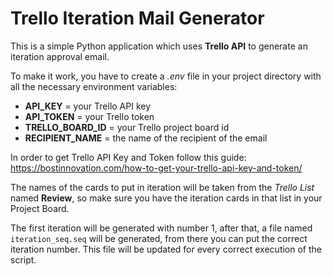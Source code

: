 # Trello Iteration Mail Generator

This is a simple Python application which uses **Trello API** to generate an iteration approval email.

To make it work, you have to create a *.env* file in your project directory with all the necessary environment variables:

* **API_KEY** = your Trello API key
* **API_TOKEN** = your Trello token
* **TRELLO_BOARD_ID** = your Trello project board id
* **RECIPIENT_NAME** = the name of the recipient of the email

In order to get Trello API Key and Token follow this guide: https://bostinnovation.com/how-to-get-your-trello-api-key-and-token/

The names of the cards to put in iteration will be taken from the *Trello List* named **Review**, so make sure you
have the iteration cards in that list in your Project Board.

The first iteration will be generated with number 1, after that, a file named `iteration_seq.seq` will be generated,
from there you can put the correct iteration number.
This file will be updated for every correct execution of the script.